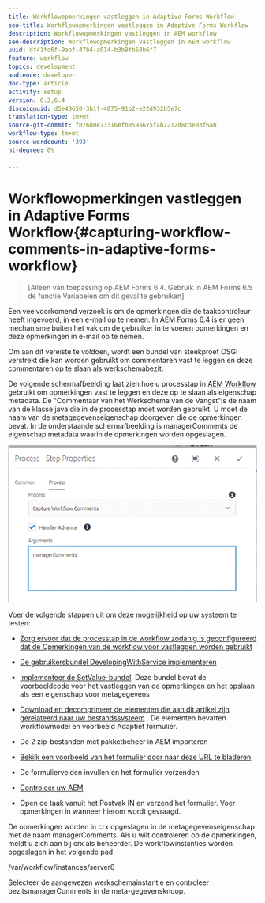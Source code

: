 ```yaml
---
title: Workflowopmerkingen vastleggen in Adaptive Forms Workflow
seo-title: Workflowopmerkingen vastleggen in Adaptive Forms Workflow
description: Workflowopmerkingen vastleggen in AEM workflow
seo-description: Workflowopmerkingen vastleggen in AEM workflow
uuid: df41fc6f-9abf-47b4-a014-b3b9fb58b6f7
feature: workflow
topics: development
audience: developer
doc-type: article
activity: setup
version: 6.3,6.4
discoiquuid: d5e40650-3b1f-4875-91b2-e22d932b5e7c
translation-type: tm+mt
source-git-commit: f07680e73316efb859a675f4b2212d8c3e03f6a0
workflow-type: tm+mt
source-wordcount: '393'
ht-degree: 0%

---
```



# Workflowopmerkingen vastleggen in Adaptive Forms Workflow{#capturing-workflow-comments-in-adaptive-forms-workflow}

>[Alleen van toepassing op AEM Forms 6.4. Gebruik in AEM Forms 6.5 de functie Variabelen om dit geval te gebruiken]

Een veelvoorkomend verzoek is om de opmerkingen die de taakcontroleur heeft ingevoerd, in een e-mail op te nemen. In AEM Forms 6.4 is er geen mechanisme buiten het vak om de gebruiker in te voeren opmerkingen en deze opmerkingen in e-mail op te nemen.

Om aan dit vereiste te voldoen, wordt een bundel van steekproef OSGi verstrekt die kan worden gebruikt om commentaren vast te leggen en deze commentaren op te slaan als werkschemabezit.

De volgende schermafbeelding laat zien hoe u processtap in [AEM Workflow](http://localhost:4502/editor.html/conf/global/settings/workflow/models/CaptureComments.html) gebruikt om opmerkingen vast te leggen en deze op te slaan als eigenschap metadata. De &quot;Commentaar van het Werkschema van de Vangst&quot;is de naam van de klasse java die in de processtap moet worden gebruikt. U moet de naam van de metagegevenseigenschap doorgeven die de opmerkingen bevat. In de onderstaande schermafbeelding is managerComments de eigenschap metadata waarin de opmerkingen worden opgeslagen.

![workflowcomments1](assets/workflowcomments1.gif)

Voer de volgende stappen uit om deze mogelijkheid op uw systeem te testen:
* [Zorg ervoor dat de processtap in de workflow zodanig is geconfigureerd dat de Opmerkingen van de workflow voor vastleggen worden gebruikt](http://localhost:4502/editor.html/conf/global/settings/workflow/models/CaptureComments.html)

* [De gebruikersbundel DevelopingWithService implementeren](/help/forms/assets/common-osgi-bundles/DevelopingWithServiceUser.jar)

* [Implementeer de SetValue-bundel](/help/forms/assets/common-osgi-bundles/SetValueApp.core-1.0-SNAPSHOT.jar). Deze bundel bevat de voorbeeldcode voor het vastleggen van de opmerkingen en het opslaan als een eigenschap voor metagegevens

* [Download en decomprimeer de elementen die aan dit artikel zijn gerelateerd naar uw bestandssysteem](assets/capturecomments.zip) . De elementen bevatten workflowmodel en voorbeeld Adaptief formulier.

* De 2 zip-bestanden met pakketbeheer in AEM importeren

* [Bekijk een voorbeeld van het formulier door naar deze URL te bladeren](http://localhost:4502/content/dam/formsanddocuments/capturecomments/jcr:content?wcmmode=disabled)

* De formuliervelden invullen en het formulier verzenden

* [Controleer uw AEM](http://localhost:4502/aem/inbox)

* Open de taak vanuit het Postvak IN en verzend het formulier. Voer opmerkingen in wanneer hierom wordt gevraagd.

De opmerkingen worden in crx opgeslagen in de metagegevenseigenschap met de naam managerComments. Als u wilt controleren op de opmerkingen, meldt u zich aan bij crx als beheerder. De workflowinstanties worden opgeslagen in het volgende pad

/var/workflow/instances/server0

Selecteer de aangewezen werkschemainstantie en controleer bezitsmanagerComments in de meta-gegevensknoop.

